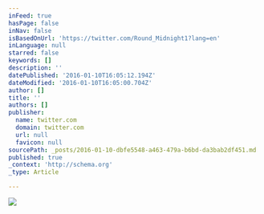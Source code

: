 ```yaml
---
inFeed: true
hasPage: false
inNav: false
isBasedOnUrl: 'https://twitter.com/Round_Midnight1?lang=en'
inLanguage: null
starred: false
keywords: []
description: ''
datePublished: '2016-01-10T16:05:12.194Z'
dateModified: '2016-01-10T16:05:00.704Z'
author: []
title: ''
authors: []
publisher:
  name: twitter.com
  domain: twitter.com
  url: null
  favicon: null
sourcePath: _posts/2016-01-10-dbfe5548-a463-479a-b6bd-da3bab2df451.md
published: true
_context: 'http://schema.org'
_type: Article

---
```

![](https://pbs.twimg.com/media/COdzaHFWgAAhsfn.jpg:large)